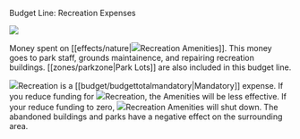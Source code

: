Budget Line: Recreation Expenses

![](docs/images/nature.png)

Money spent on [[effects/nature|![](IconParkCategory)Recreation Amenities]]. This money goes to park staff, grounds maintainence, and repairing recreation buildings. [[zones/parkzone|Park Lots]] are also included in this budget line.

![](IconParkCategory)Recreation is a [[budget/budgettotalmandatory|Mandatory]] expense. If you reduce funding for ![](IconParkCategory)Recreation, the Amenities will be less effective. If your reduce funding to zero, ![](IconParkCategory)Recreation Amenities will shut down. The abandoned buildings and parks have a negative effect on the surrounding area.


